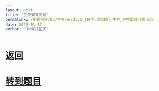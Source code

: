 ```yaml
---
layout: post
title: "生物繁育问题"
permalink: /刷题模块/OJ/牛客/杂/div5_{数学;思维题}_牛客_生物繁育问题.md/
date: 2025-01-17
author: "JNMC孙国庆"
---
```


# [返回](https://aliceauto.github.io/%E5%88%B7%E9%A2%98%E6%A8%A1%E5%9D%97/OJ/)
# [转到题目](https://ac.nowcoder.com/acm/contest/18839/1040)